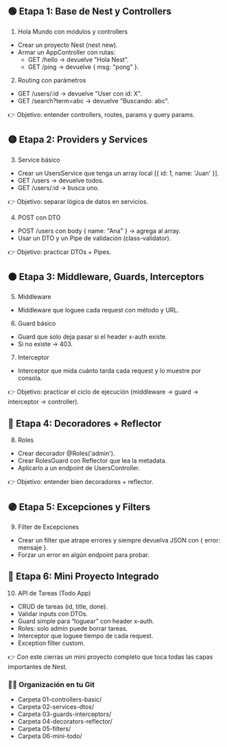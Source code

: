 ## 🟢 Etapa 1: Base de Nest y Controllers

1. Hola Mundo con módulos y controllers

- Crear un proyecto Nest (nest new).
- Armar un AppController con rutas:
  - GET /hello → devuelve "Hola Nest".
  - GET /ping → devuelve { msg: "pong" }.

2. Routing con parámetros

- GET /users/:id → devuelve "User con id: X".
- GET /search?term=abc → devuelve "Buscando: abc".

👉 Objetivo: entender controllers, routes, params y query params.

## 🟡 Etapa 2: Providers y Services

3. Service básico

- Crear un UsersService que tenga un array local [{ id: 1, name: 'Juan' }].
- GET /users → devuelve todos.
- GET /users/:id → busca uno.

👉 Objetivo: separar lógica de datos en servicios.

4. POST con DTO

- POST /users con body { name: "Ana" } → agrega al array.
- Usar un DTO y un Pipe de validación (class-validator).

👉 Objetivo: practicar DTOs + Pipes.

## 🟠 Etapa 3: Middleware, Guards, Interceptors

5. Middleware

- Middleware que loguee cada request con método y URL.

6. Guard básico

- Guard que solo deja pasar si el header x-auth existe.
- Si no existe → 403.

7. Interceptor

- Interceptor que mida cuánto tarda cada request y lo muestre por consola.

👉 Objetivo: practicar el ciclo de ejecución (middleware → guard → interceptor → controller).

## 🔵 Etapa 4: Decoradores + Reflector

8. Roles

- Crear decorador @Roles('admin').
- Crear RolesGuard con Reflector que lea la metadata.
- Aplicarlo a un endpoint de UsersController.

👉 Objetivo: entender bien decoradores + reflector.

## 🟣 Etapa 5: Excepciones y Filters

9. Filter de Excepciones

- Crear un filter que atrape errores y siempre devuelva JSON con { error: mensaje }.
- Forzar un error en algún endpoint para probar.

## 🔴 Etapa 6: Mini Proyecto Integrado

10. API de Tareas (Todo App)

- CRUD de tareas (id, title, done).
- Validar inputs con DTOs.
- Guard simple para “loguear” con header x-auth.
- Roles: solo admin puede borrar tareas.
- Interceptor que loguee tiempo de cada request.
- Exception filter custom.

👉 Con este cierras un mini proyecto completo que toca todas las capas importantes de Nest.

### 🧑‍💻 Organización en tu Git

- Carpeta 01-controllers-basic/
- Carpeta 02-services-dtos/
- Carpeta 03-guards-interceptors/
- Carpeta 04-decorators-reflector/
- Carpeta 05-filters/
- Carpeta 06-mini-todo/
